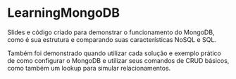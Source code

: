 # LearningMongoDB
Slides e código criado para demonstrar o funcionamento do MongoDB, como é sua estrutura e comparando suas características NoSQL e SQL.

Também foi demonstrado quando utilizar cada solução e exemplo prático de como configurar o MongoDB e utilizar seus comandos de CRUD básicos, como também um lookup para simular relacionamentos.
